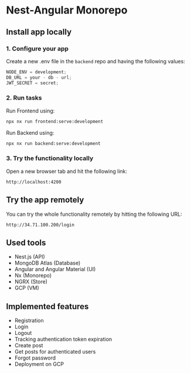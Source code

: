 # Nest-Angular Monorepo

## Install app locally

### 1. Configure your app

Create a new .env file in the `backend` repo and having the following values:

```javascript
NODE_ENV = development;
DB_URL = your - db - url;
JWT_SECRET = secret;
```

### 2. Run tasks

Run Frontend using:

```sh
npx nx run frontend:serve:development
```

Run Backend using:

```sh
npx nx run backend:serve:development
```

### 3. Try the functionality locally

Open a new browser tab and hit the following link:

```
http://localhost:4200
```

## Try the app remotely

You can try the whole functionality remotely by hitting the following URL:

```
http://34.71.100.200/login
```

## Used tools

- Nest.js (API)
- MongoDB Atlas (Database)
- Angular and Angular Material (UI)
- Nx (Monorepo)
- NGRX (Store)
- GCP (VM)

## Implemented features

- Registration
- Login
- Logout
- Tracking authentication token expiration
- Create post
- Get posts for authenticated users
- Forgot password
- Deployment on GCP
